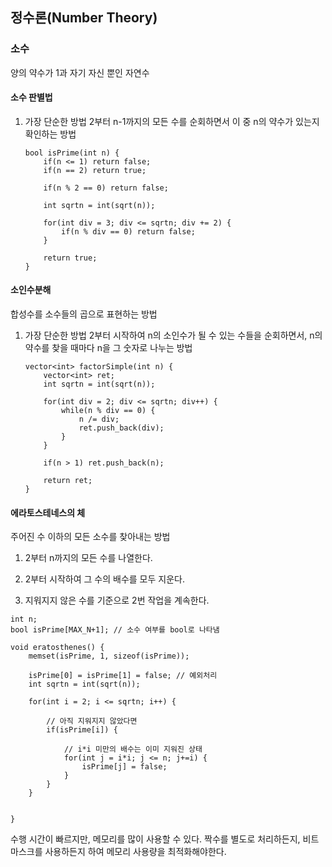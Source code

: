 ## 정수론(Number Theory)

### 소수
양의 약수가 1과 자기 자신 뿐인 자연수

#### 소수 판별법
1. 가장 단순한 방법
    2부터 n-1까지의 모든 수를 순회하면서 이 중 n의 약수가 있는지 확인하는 방법

    ```
    bool isPrime(int n) {
        if(n <= 1) return false;
        if(n == 2) return true;

        if(n % 2 == 0) return false;

        int sqrtn = int(sqrt(n));

        for(int div = 3; div <= sqrtn; div += 2) {
            if(n % div == 0) return false;
        }
        
        return true;
    }
    ```

#### 소인수분해

합성수를 소수들의 곱으로 표현하는 방법

1. 가장 단순한 방법
    2부터 시작하여 n의 소인수가 될 수 있는 수들을 순회하면서, n의 약수를 찾을 때마다 n을 그 숫자로 나누는 방법

    ```
    vector<int> factorSimple(int n) {
        vector<int> ret;
        int sqrtn = int(sqrt(n));

        for(int div = 2; div <= sqrtn; div++) {
            while(n % div == 0) {
                n /= div;
                ret.push_back(div);
            }
        }

        if(n > 1) ret.push_back(n);

        return ret;
    }
    ```

#### 에라토스테네스의 체

주어진 수 이하의 모든 소수를 찾아내는 방법

1. 2부터 n까지의 모든 수를 나열한다.

2. 2부터 시작하여 그 수의 배수를 모두 지운다.

3. 지워지지 않은 수를 기준으로 2번 작업을 계속한다.

```
int n;
bool isPrime[MAX_N+1]; // 소수 여부를 bool로 나타냄

void eratosthenes() {
    memset(isPrime, 1, sizeof(isPrime));

    isPrime[0] = isPrime[1] = false; // 예외처리
    int sqrtn = int(sqrt(n));

    for(int i = 2; i <= sqrtn; i++) {
        
        // 아직 지워지지 않았다면
        if(isPrime[i]) {
            
            // i*i 미만의 배수는 이미 지워진 상태
            for(int j = i*i; j <= n; j+=i) {
                isPrime[j] = false;
            }
        }
    }


}
```

수행 시간이 빠르지만, 메모리를 많이 사용할 수 있다. 짝수를 별도로 처리하든지, 비트마스크를 사용하든지 하여 메모리 사용량을 최적화해야한다.